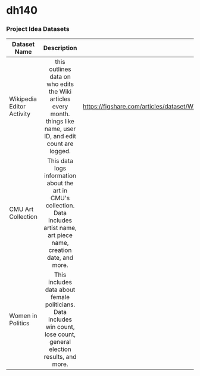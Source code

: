 # dh140

### Project Idea Datasets
| Dataset Name        | Description           | Link  |
| ------------- |:-------------:| -----:|
| Wikipedia Editor Activity      | this outlines data on who edits the Wiki articles every month. things like name, user ID, and edit count are logged. | https://figshare.com/articles/dataset/Wikimedia_editor_activity_monthly_/1553296 |
| CMU Art Collection      | This data logs information about the art in CMU's collection. Data includes artist name, art piece name, creation date, and more.      |   https://github.com/cmoa/collection |
| Women in Politics | This includes data about female politicians. Data includes win count, lose count, general election results, and more.      |    https://doi.org/10.7910/DVN/CFPBRI |